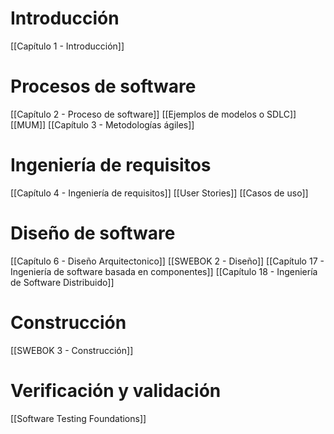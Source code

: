 # Introducción

[[Capítulo 1 - Introducción]]

# Procesos de software
[[Capítulo 2 - Proceso de software]]
	[[Ejemplos de modelos o SDLC]]
	[[MUM]]
[[Capítulo 3 - Metodologías ágiles]]

# Ingeniería de requisitos

[[Capítulo 4 - Ingeniería de requisitos]]
	[[User Stories]]
	[[Casos de uso]]

# Diseño de software

[[Capítulo 6 - Diseño Arquitectonico]]
[[SWEBOK 2 - Diseño]]
[[Capítulo 17 - Ingeniería de software basada en componentes]]
[[Capítulo 18 - Ingeniería de Software Distribuido]]

# Construcción

[[SWEBOK 3 - Construcción]]

# Verificación y validación

[[Software Testing Foundations]]